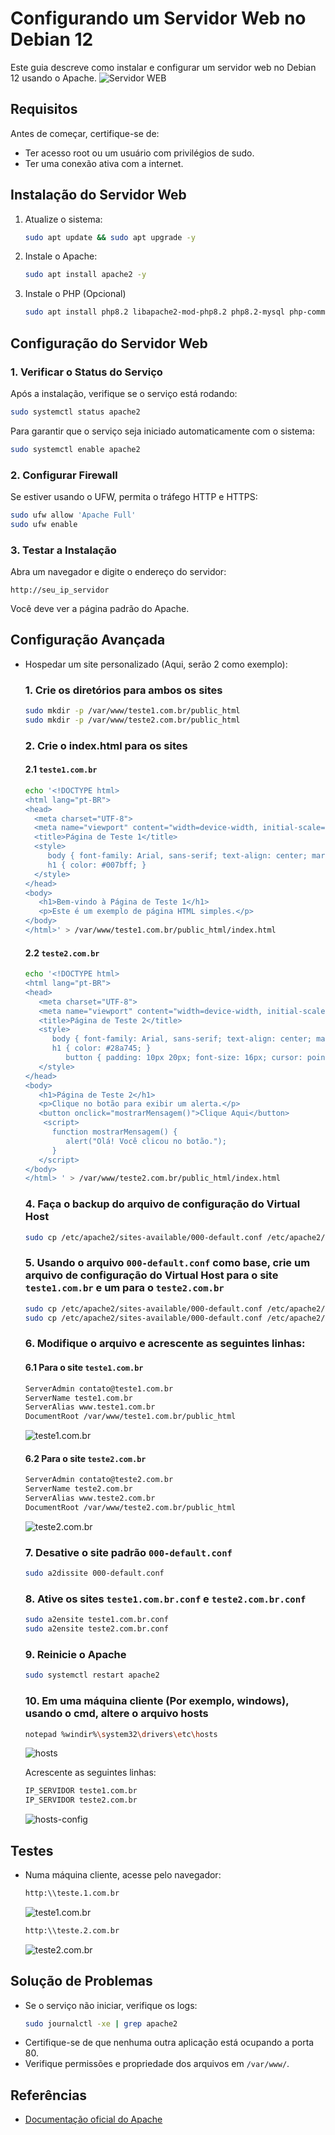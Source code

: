 # Configurando um Servidor Web no Debian 12
Este guia descreve como instalar e configurar um servidor web no Debian 12 usando o Apache.
![Servidor WEB](imagens/WebServer.webp)  
## Requisitos
Antes de começar, certifique-se de:
- Ter acesso root ou um usuário com privilégios de sudo.
- Ter uma conexão ativa com a internet.

## Instalação do Servidor Web
1. Atualize o sistema:
   ```bash
   sudo apt update && sudo apt upgrade -y
   ```

2. Instale o Apache:
   ```bash
   sudo apt install apache2 -y
   ```

3. Instale o PHP (Opcional)
   ```bash
   sudo apt install php8.2 libapache2-mod-php8.2 php8.2-mysql php-common php8.2-cli php8.2-opcache php8.2-readline -y
   ```
   
## Configuração do Servidor Web
### 1. Verificar o Status do Serviço
Após a instalação, verifique se o serviço está rodando:
   ```bash
   sudo systemctl status apache2
   ```
   Para garantir que o serviço seja iniciado automaticamente com o sistema:
   ```bash
   sudo systemctl enable apache2
   ```

### 2. Configurar Firewall
Se estiver usando o UFW, permita o tráfego HTTP e HTTPS:
   ```bash
   sudo ufw allow 'Apache Full'
   sudo ufw enable
   ```

### 3. Testar a Instalação
Abra um navegador e digite o endereço do servidor:
   ```
   http://seu_ip_servidor
   ```
   Você deve ver a página padrão do Apache.

## Configuração Avançada
- Hospedar um site personalizado (Aqui, serão 2 como exemplo):  

  ### 1. Crie os diretórios para ambos os sites
  ```bash
  sudo mkdir -p /var/www/teste1.com.br/public_html
  sudo mkdir -p /var/www/teste2.com.br/public_html
  ```
   
  ### 2. Crie o index.html para os sites  
  #### 2.1 `teste1.com.br`
  ```bash
  echo '<!DOCTYPE html>
  <html lang="pt-BR">
  <head>
    <meta charset="UTF-8">
    <meta name="viewport" content="width=device-width, initial-scale=1.0">
    <title>Página de Teste 1</title>
    <style>
       body { font-family: Arial, sans-serif; text-align: center; margin: 50px; }
       h1 { color: #007bff; }
    </style>
  </head>
  <body>
     <h1>Bem-vindo à Página de Teste 1</h1>
     <p>Este é um exemplo de página HTML simples.</p>
  </body>
  </html>' > /var/www/teste1.com.br/public_html/index.html
  ```
  
  #### 2.2 `teste2.com.br`
  ```bash
  echo '<!DOCTYPE html>
  <html lang="pt-BR">
  <head>
     <meta charset="UTF-8">
     <meta name="viewport" content="width=device-width, initial-scale=1.0">
     <title>Página de Teste 2</title>
     <style>
        body { font-family: Arial, sans-serif; text-align: center; margin: 50px; }
        h1 { color: #28a745; }
           button { padding: 10px 20px; font-size: 16px; cursor: pointer; }
     </style>
  </head>
  <body>
     <h1>Página de Teste 2</h1>
     <p>Clique no botão para exibir um alerta.</p>
     <button onclick="mostrarMensagem()">Clique Aqui</button>
      <script>
        function mostrarMensagem() {
           alert("Olá! Você clicou no botão.");
        }
     </script>
  </body>
  </html> ' > /var/www/teste2.com.br/public_html/index.html
  ```
  
  ### 4. Faça o backup do arquivo de configuração do Virtual Host
  ```bash
  sudo cp /etc/apache2/sites-available/000-default.conf /etc/apache2/sites-available/000-default.conf.old
  ```

  ### 5. Usando o arquivo `000-default.conf` como base, crie um arquivo de configuração do Virtual Host para o site `teste1.com.br` e um para o `teste2.com.br`
  ```bash
  sudo cp /etc/apache2/sites-available/000-default.conf /etc/apache2/sites-available/teste1.com.br.conf
  sudo cp /etc/apache2/sites-available/000-default.conf /etc/apache2/sites-available/teste2.com.br.conf
  ```
   
  ### 6. Modifique o arquivo e acrescente as seguintes linhas:  
  #### 6.1 Para o site `teste1.com.br`
  ```bash
  ServerAdmin contato@teste1.com.br
  ServerName teste1.com.br
  ServerAlias www.teste1.com.br
  DocumentRoot /var/www/teste1.com.br/public_html
  ```  
  ![teste1.com.br](imagens/teste_1.png)
   
  #### 6.2 Para o site `teste2.com.br`
  ```bash
  ServerAdmin contato@teste2.com.br
  ServerName teste2.com.br
  ServerAlias www.teste2.com.br
  DocumentRoot /var/www/teste2.com.br/public_html
  ```
  ![teste2.com.br](imagens/teste_2.png)
   
  ### 7. Desative o site padrão `000-default.conf`
  ```bash
  sudo a2dissite 000-default.conf
  ```
  
  ### 8. Ative os sites `teste1.com.br.conf` e `teste2.com.br.conf`
  ```bash
  sudo a2ensite teste1.com.br.conf
  sudo a2ensite teste2.com.br.conf
  ```
  
  ### 9. Reinicie o Apache
  ```bash
  sudo systemctl restart apache2
  ```
   
  ### 10. Em uma máquina cliente (Por exemplo, windows), usando o cmd, altere o arquivo hosts
  ```bash
  notepad %windir%\system32\drivers\etc\hosts
  ```
  ![hosts](imagens/hosts.png)
  
  Acrescente as seguintes linhas:
  ```bash
  IP_SERVIDOR teste1.com.br
  IP_SERVIDOR teste2.com.br
  ```
  ![hosts-config](imagens/hosts-config.png)
  
## Testes  
- Numa máquina cliente, acesse pelo navegador: 
  ```bash
  http:\\teste.1.com.br
  ```  
  ![teste1.com.br](imagens/teste1.png)
  
  ```bash
  http:\\teste.2.com.br
  ```
  ![teste2.com.br](imagens/teste2.png)

## Solução de Problemas
- Se o serviço não iniciar, verifique os logs:
  ```bash
  sudo journalctl -xe | grep apache2
  ```
- Certifique-se de que nenhuma outra aplicação está ocupando a porta 80.
- Verifique permissões e propriedade dos arquivos em `/var/www/`.

## Referências
- [Documentação oficial do Apache](https://httpd.apache.org/docs/2.4/)



